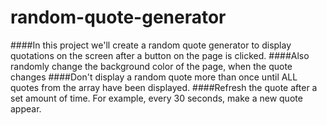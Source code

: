 # random-quote-generator

####In this project we'll create a random quote generator to display quotations on the screen after a button on the page is clicked.
####Also randomly change the background color of the page, when the quote changes
####Don't display a random quote more than once until ALL quotes from the array have been displayed.
####Refresh the quote after a set amount of time. For example, every 30 seconds, make a new quote appear.

